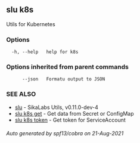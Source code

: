 ## slu k8s

Utils for Kubernetes

### Options

```
  -h, --help   help for k8s
```

### Options inherited from parent commands

```
      --json   Formatu output to JSON
```

### SEE ALSO

* [slu](slu.md)	 - SikaLabs Utils, v0.11.0-dev-4
* [slu k8s get](slu_k8s_get.md)	 - Get data from Secret or ConfigMap
* [slu k8s token](slu_k8s_token.md)	 - Get token for ServiceAccount

###### Auto generated by spf13/cobra on 21-Aug-2021
